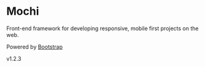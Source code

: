 # Mochi
Front-end framework for developing responsive, mobile first projects on the web.

Powered by [Bootstrap](http://getbootstrap.com/)

v1.2.3
